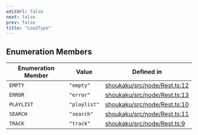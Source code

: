 ```yaml
---
editUrl: false
next: false
prev: false
title: "LoadType"
---
```


## Enumeration Members

| Enumeration Member | Value | Defined in |
| ------ | ------ | ------ |
| <a id="empty" name="empty"></a> `EMPTY` | `"empty"` | [shoukaku/src/node/Rest.ts:12](https://github.com/shipgirlproject/shoukaku/blob/049b5dc536f3b28e41c5423a707d8a02ac9377a7/src/node/Rest.ts#L12) |
| <a id="error" name="error"></a> `ERROR` | `"error"` | [shoukaku/src/node/Rest.ts:13](https://github.com/shipgirlproject/shoukaku/blob/049b5dc536f3b28e41c5423a707d8a02ac9377a7/src/node/Rest.ts#L13) |
| <a id="playlist" name="playlist"></a> `PLAYLIST` | `"playlist"` | [shoukaku/src/node/Rest.ts:10](https://github.com/shipgirlproject/shoukaku/blob/049b5dc536f3b28e41c5423a707d8a02ac9377a7/src/node/Rest.ts#L10) |
| <a id="search" name="search"></a> `SEARCH` | `"search"` | [shoukaku/src/node/Rest.ts:11](https://github.com/shipgirlproject/shoukaku/blob/049b5dc536f3b28e41c5423a707d8a02ac9377a7/src/node/Rest.ts#L11) |
| <a id="track" name="track"></a> `TRACK` | `"track"` | [shoukaku/src/node/Rest.ts:9](https://github.com/shipgirlproject/shoukaku/blob/049b5dc536f3b28e41c5423a707d8a02ac9377a7/src/node/Rest.ts#L9) |
